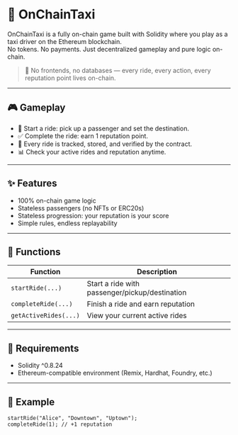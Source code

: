 # 🚕 OnChainTaxi   
   
OnChainTaxi is a fully on-chain game built with Solidity where you play as a taxi driver on the Ethereum blockchain.     
No tokens. No payments. Just decentralized gameplay and pure logic on-chain.     
      
> 🛑 No frontends, no databases — every ride, every action, every reputation point lives on-chain.     
   
---     
      
## 🎮 Gameplay    
     
- 🚖 Start a ride: pick up a passenger and set the destination.        
- ✅ Complete the ride: earn 1 reputation point.     
- 🧠 Every ride is tracked, stored, and verified by the contract.  
- 📊 Check your active rides and reputation anytime.     
      
--- 
   
## ✨ Features

- 100% on-chain game logic 
- Stateless passengers (no NFTs or ERC20s)   
- Stateless progression: your reputation is your score  
- Simple rules, endless replayability  

---

## 🔧 Functions

| Function           | Description                                 |
|--------------------|---------------------------------------------|
| `startRide(...)`   | Start a ride with passenger/pickup/destination |
| `completeRide(...)`| Finish a ride and earn reputation           |
| `getActiveRides(...)` | View your current active rides           |

---

## 🔐 Requirements

- Solidity ^0.8.24
- Ethereum-compatible environment (Remix, Hardhat, Foundry, etc.)

---

## 🧪 Example

```solidity
startRide("Alice", "Downtown", "Uptown");
completeRide(1); // +1 reputation
